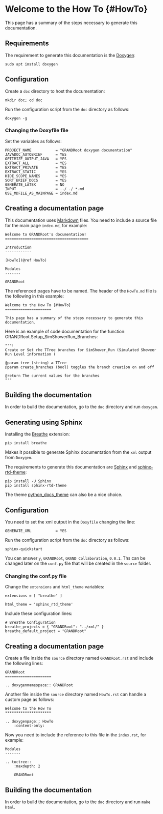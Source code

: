 Welcome to the How To {#HowTo}
=====================

This page has a summary of the steps necessary to generate this
documentation.

Requirements
------------

The requirement to generate this documentation is the 
[Doxygen](https://www.doxygen.nl/index.html):

    sudo apt install doxygen

Configuration
-------------

Create a `doc` directory to host the documentation:

    mkdir doc; cd doc

Run the configuration script from the `doc` directory as follows:

    doxygen -g


### Changing the Doxyfile file

Set the variables as follows:

	PROJECT_NAME           = "GRANDRoot doxygen documentation"
	JAVADOC_AUTOBRIEF      = YES
	OPTIMIZE_OUTPUT_JAVA   = YES
	EXTRACT_ALL            = YES
	EXTRACT_PRIVATE        = YES
	EXTRACT_STATIC         = YES
	HIDE_SCOPE_NAMES       = YES
	SORT_BRIEF_DOCS        = YES
	GENERATE_LATEX         = NO
	INPUT                  = ../ ./ *.md
	USE_MDFILE_AS_MAINPAGE = index.md


Creating a documentation page
-----------------------------

This documentation uses [Markdown](https://www.markdownguide.org/) files. You need to include a source file for the main page `index.md`, for example:

    Welcome to GRANDRoot's documentation!
    ======================================

    Introduction
    ------------

    [HowTo](@ref HowTo)

    Modules
    -------

    GRANDRoot

The referenced pages have to be named. The header of the ``HowTo.md`` file is the following in this example:

    Welcome to the How To {#HowTo}
    =====================

    This page has a summary of the steps necessary to generate this
    documentation.


Here is an example of code documentation for the function GRANDRoot.Setup_SimShowerRun_Branches:

    """!
    Create or Set rhe TTree branches for SimShower_Run (Simulated Showeer Run Level information )
    
    @param tree (string) a TTree
    @param create_branches (bool) toggles the branch creation on and off
    
    @return The current values for the branches
    """


Building the documentation
--------------------------

In order to build the documentation, go to the `doc` directory and run
`doxygen`.

Generating using Sphinx
-----------------------

Installing the [Breathe](https://pypi.org/project/breathe/) extension:

    pip install breathe

Makes it possible to generate Sphinx documentation from the `xml` output from `Doxygen`.

The requirements to generate this documentation are
[Sphinx](https://www.sphinx-doc.org/en/master/) and
[sphinx-rtd-theme](https://pypi.org/project/sphinx-rtd-theme/):

    pip install -U Sphinx
    pip install sphinx-rtd-theme

The theme
[python\_docs\_theme](https://pypi.org/project/python-docs-theme/) can
also be a nice choice.

Configuration
-------------

You need to set the xml output in the `Doxyfile` changing the line:

    GENERATE_XML           = YES

Run the configuration script from the `doc` directory as follows:

    sphinx-quickstart

You can answer `y`, `GRANDRoot`, `GRAND Collaboration`, `0.0.1`. Ths can
be changed later on the `conf.py` file that will be created in the
`source` folder.

### Changing the conf.py file

Change the `extensions` and `html_theme` variables:

    extensions = [ "breathe" ]

    html_theme = 'sphinx_rtd_theme'

Include these configuration lines:
   
    # Breathe Configuration
    breathe_projects = { "GRANDRoot": "../xml/" }
    breathe_default_project = "GRANDRoot"

Creating a documentation page
-----------------------------

Create a file inside the `source` directory named `GRANDRoot.rst` and
include the following lines:

    GRANDRoot
    =====================

    .. doxygennamespace:: GRANDRoot

Another file inside the `source` directory named `HowTo.rst` can handle a custom page as follows:

    Welcome to the How To
    *********************

    .. doxygenpage:: HowTo
        :content-only:

Now you need to include the reference to this file in the `index.rst`,
for example:

    Modules
    -------

    .. toctree::
        :maxdepth: 2
    
        GRANDRoot


Building the documentation
--------------------------

In order to build the documentation, go to the `doc` directory and run
`make html`.